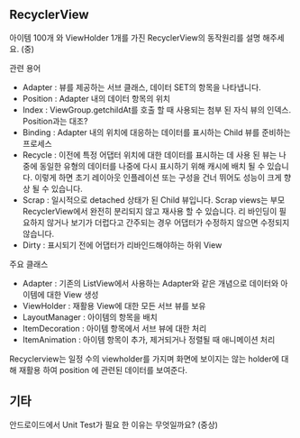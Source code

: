 ## RecyclerView
아이템 100개 와 ViewHolder 1개를 가진 RecyclerView의 동작원리를 설명 해주세요. (중)

관련 용어
- Adapter : 뷰를 제공하는 서브 클래스, 데이터 SET의 항목을 나타냅니다.
- Position :  Adapter 내의 데이터 항목의 위치
- Index : ViewGroup.getchildAt를 호출 할 때 사용되는 첨부 된 자식 뷰의 인덱스. Position과는 대조? 
- Binding : Adapter 내의 위치에 대응하는 데이터를 표시하는 Child 뷰를 준비하는 프로세스
- Recycle : 이전에 특정 어댑터 위치에 대한 데이터를 표시하는 데 사용 된 뷰는 나중에 동일한 유형의 데이터를 나중에 다시 표시하기 위해 캐시에 배치 될 수 있습니다. 이렇게 하면 초기 레이아웃 인플레이션 또는 구성을 건너 뛰어도 성능이 크게 향상 될 수 있습니다.
- Scrap :  일시적으로 detached 상태가 된 Child 뷰입니다. Scrap views는 부모 RecyclerView에서 완전히 분리되지 않고 재사용 할 수 있습니다. 리 바인딩이 필요하지 않거나 보기가 더럽다고 간주되는 경우 어댑터가 수정하지 않으면 수정되지 않습니다.
- Dirty : 표시되기 전에 어댑터가 리바인드해야하는 하위 View

주요 클래스
- Adapter : 기존의 ListView에서 사용하는 Adapter와 같은 개념으로 데이터와 아이템에 대한 View 생성
- ViewHolder : 재활용 View에 대한 모든 서브 뷰를 보유
- LayoutManager : 아이템의 항목을 배치
- ItemDecoration : 아이템 항목에서 서브 뷰에 대한 처리
- ItemAnimation : 아이템 항목이 추가, 제거되거나 정렬될 때 애니메이션 처리

Recyclerview는 일정 수의 viewholder를 가지며 화면에 보이지는 않는 holder에 대해 재활용 하여 position 에 관련된 데이터를 보여준다.


## 기타
안드로이드에서 Unit Test가 필요 한 이유는 무엇일까요? (중상)
